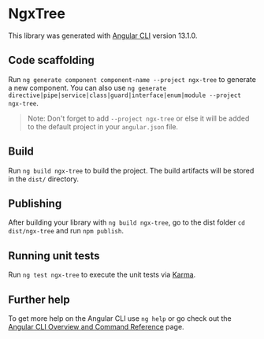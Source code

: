 # NgxTree

This library was generated with [Angular CLI](https://github.com/angular/angular-cli) version 13.1.0.

## Code scaffolding

Run `ng generate component component-name --project ngx-tree` to generate a new component. You can also use `ng generate directive|pipe|service|class|guard|interface|enum|module --project ngx-tree`.
> Note: Don't forget to add `--project ngx-tree` or else it will be added to the default project in your `angular.json` file. 

## Build

Run `ng build ngx-tree` to build the project. The build artifacts will be stored in the `dist/` directory.

## Publishing

After building your library with `ng build ngx-tree`, go to the dist folder `cd dist/ngx-tree` and run `npm publish`.

## Running unit tests

Run `ng test ngx-tree` to execute the unit tests via [Karma](https://karma-runner.github.io).

## Further help

To get more help on the Angular CLI use `ng help` or go check out the [Angular CLI Overview and Command Reference](https://angular.io/cli) page.
